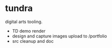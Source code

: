 # tundra

digital arts tooling.

* TD demo render
* design and capture images upload to /portfolio
* src cleanup and doc